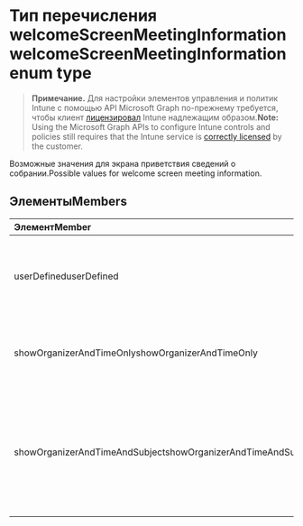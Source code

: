 # <a name="welcomescreenmeetinginformation-enum-type"></a><span data-ttu-id="0f6d3-101">Тип перечисления welcomeScreenMeetingInformation</span><span class="sxs-lookup"><span data-stu-id="0f6d3-101">welcomeScreenMeetingInformation enum type</span></span>

> <span data-ttu-id="0f6d3-102">**Примечание.** Для настройки элементов управления и политик Intune с помощью API Microsoft Graph по-прежнему требуется, чтобы клиент [лицензировал](https://go.microsoft.com/fwlink/?linkid=839381) Intune надлежащим образом.</span><span class="sxs-lookup"><span data-stu-id="0f6d3-102">**Note:** Using the Microsoft Graph APIs to configure Intune controls and policies still requires that the Intune service is [correctly licensed](https://go.microsoft.com/fwlink/?linkid=839381) by the customer.</span></span>

<span data-ttu-id="0f6d3-103">Возможные значения для экрана приветствия сведений о собрании.</span><span class="sxs-lookup"><span data-stu-id="0f6d3-103">Possible values for welcome screen meeting information.</span></span>
## <a name="members"></a><span data-ttu-id="0f6d3-104">Элементы</span><span class="sxs-lookup"><span data-stu-id="0f6d3-104">Members</span></span>
|<span data-ttu-id="0f6d3-105">Элемент</span><span class="sxs-lookup"><span data-stu-id="0f6d3-105">Member</span></span>|<span data-ttu-id="0f6d3-106">Значение</span><span class="sxs-lookup"><span data-stu-id="0f6d3-106">Value</span></span>|<span data-ttu-id="0f6d3-107">Описание</span><span class="sxs-lookup"><span data-stu-id="0f6d3-107">Description</span></span>|
|:---|:---|:---|
|<span data-ttu-id="0f6d3-108">userDefined</span><span class="sxs-lookup"><span data-stu-id="0f6d3-108">userDefined</span></span>|<span data-ttu-id="0f6d3-109">0</span><span class="sxs-lookup"><span data-stu-id="0f6d3-109">0%</span></span>|<span data-ttu-id="0f6d3-110">Определено пользователем, значение по умолчанию, без назначения.</span><span class="sxs-lookup"><span data-stu-id="0f6d3-110">User Defined, default value, no intent.</span></span>|
|<span data-ttu-id="0f6d3-111">showOrganizerAndTimeOnly</span><span class="sxs-lookup"><span data-stu-id="0f6d3-111">showOrganizerAndTimeOnly</span></span>|<span data-ttu-id="0f6d3-112">1</span><span class="sxs-lookup"><span data-stu-id="0f6d3-112">1</span></span>|<span data-ttu-id="0f6d3-113">Отображение только организатора и времени события.</span><span class="sxs-lookup"><span data-stu-id="0f6d3-113">Show organizer and time only.</span></span>|
|<span data-ttu-id="0f6d3-114">showOrganizerAndTimeAndSubject</span><span class="sxs-lookup"><span data-stu-id="0f6d3-114">showOrganizerAndTimeAndSubject</span></span>|<span data-ttu-id="0f6d3-115">2</span><span class="sxs-lookup"><span data-stu-id="0f6d3-115">2</span></span>|<span data-ttu-id="0f6d3-116">Отображение организатора, времени события и темы (тема скрывается для частных собраний).</span><span class="sxs-lookup"><span data-stu-id="0f6d3-116">Show organizer, time and subject (subject is hidden for private meetings).</span></span>|



